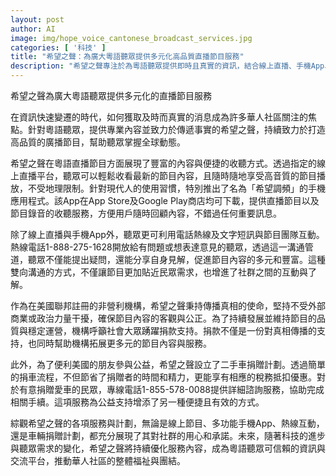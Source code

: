 ```yaml
---
layout: post
author: AI
image: img/hope_voice_cantonese_broadcast_services.jpg
categories: [ '科技' ]
title: "希望之聲：為廣大粵語聽眾提供多元化高品質直播節目服務"
description: "希望之聲專注於為粵語聽眾提供即時且真實的資訊，結合線上直播、手機App、熱線互動與二手車捐贈計劃，打造一個可信賴的多元化資訊與交流平台，促進華人社區的福祉與團結。"
---
```

希望之聲為廣大粵語聽眾提供多元化的直播節目服務

在資訊快速變遷的時代，如何獲取及時而真實的消息成為許多華人社區關注的焦點。針對粵語聽眾，提供專業內容並致力於傳遞事實的希望之聲，持續致力於打造高品質的廣播節目，幫助聽眾掌握全球動態。

希望之聲在粵語直播節目方面展現了豐富的內容與便捷的收聽方式。透過指定的線上直播平台，聽眾可以輕鬆收看最新的節目內容，且隨時隨地享受高音質的節目播放，不受地理限制。針對現代人的使用習慣，特別推出了名為「希望調頻」的手機應用程式。該App在App Store及Google Play商店均可下載，提供直播節目以及節目錄音的收聽服務，方便用戶隨時回顧內容，不錯過任何重要訊息。

除了線上直播與手機App外，聽眾更可利用電話熱線及文字短訊與節目團隊互動。熱線電話1-888-275-1628開放給有問題或想表達意見的聽眾，透過這一溝通管道，聽眾不僅能提出疑問，還能分享自身見解，促進節目內容的多元和豐富。這種雙向溝通的方式，不僅讓節目更加貼近民眾需求，也增進了社群之間的互動與了解。

作為在美國聯邦註冊的非營利機構，希望之聲秉持傳播真相的使命，堅持不受外部商業或政治力量干擾，確保節目內容的客觀與公正。為了持續發展並維持節目的品質與穩定運營，機構呼籲社會大眾踴躍捐款支持。捐款不僅是一份對真相傳播的支持，也同時幫助機構拓展更多元的節目內容與服務。

此外，為了便利美國的朋友參與公益，希望之聲設立了二手車捐贈計劃。透過簡單的捐車流程，不但節省了捐贈者的時間和精力，更能享有相應的稅務抵扣優惠。對於有意捐贈愛車的民眾，專線電話1-855-578-0088提供詳細諮詢服務，協助完成相關手續。這項服務為公益支持增添了另一種便捷且有效的方式。

綜觀希望之聲的各項服務與計劃，無論是線上節目、多功能手機App、熱線互動，還是車輛捐贈計劃，都充分展現了其對社群的用心和承諾。未來，隨著科技的進步與聽眾需求的變化，希望之聲將持續優化服務內容，成為粵語聽眾可信賴的資訊與交流平台，推動華人社區的整體福祉與團結。